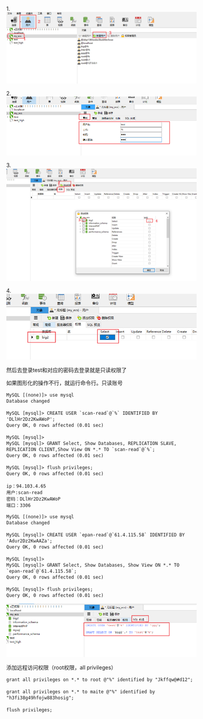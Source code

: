 1.![image-20201119183755053](../img/image-20201119183755053.png)

2.![image-20201119183844633](../img/image-20201119183844633.png)



3.![image-20201119184002058](../img/image-20201119184002058.png)

4.![image-20201119184040472](../img/image-20201119184040472.png)

然后去登录test和对应的密码去登录就是只读权限了





如果图形化的操作不行，就运行命令行。只读账号

```
MySQL [(none)]> use mysql
Database changed

MySQL [mysql]> CREATE USER `scan-read`@`%` IDENTIFIED BY 'DLlHr2Dz2KwAWoP';
Query OK, 0 rows affected (0.01 sec)

MySQL [mysql]> 
MySQL [mysql]> GRANT Select, Show Databases, REPLICATION SLAVE, REPLICATION CLIENT,Show View ON *.* TO `scan-read`@`%`;
Query OK, 0 rows affected (0.01 sec)

MySQL [mysql]> flush privileges;
Query OK, 0 rows affected (0.01 sec)

ip：94.103.4.65
用户:scan-read
密码：DLlHr2Dz2KwAWoP
端口：3306
```



```
MySQL [(none)]> use mysql
Database changed

MySQL [mysql]> CREATE USER `epan-read`@`61.4.115.58` IDENTIFIED BY 'Adur2Dz2KwAAZa';
Query OK, 0 rows affected (0.01 sec)

MySQL [mysql]> 
MySQL [mysql]> GRANT Select, Show Databases, Show View ON *.* TO `epan-read`@`61.4.115.58`;
Query OK, 0 rows affected (0.01 sec)

MySQL [mysql]> flush privileges;
Query OK, 0 rows affected (0.01 sec)
```

![image-20201119184357955](../img/image-20201119184357955.png)



添加远程访问权限（root权限，all privileges）

```
grant all privileges on *.* to root @"%" identified by "Jkffqw@#d12";

grant all privileges on *.* to maite @"%" identified by "h3fi38g49hfojw883hosig";

flush privileges;
```

